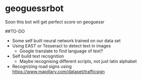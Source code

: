 # geoguessrbot

Soon this bot will get perfect score on geoguessr

##TO-DO
- Some self built neural network trained on our data set
- Using EAST or Tesseract to detect text in images
    - Google translate to find language of text?
- Self build text recognition
    - Maybe recognising different scripts, not just latin alphabet
- Recognizing road signs using https://www.mapillary.com/dataset/trafficsign

